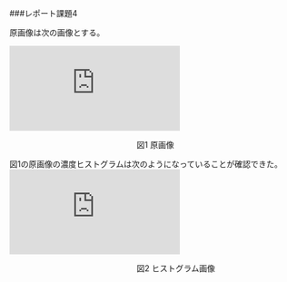 ###レポート課題4

原画像は次の画像とする。

![原画像](http://www.fastpic.jp/images.php?file=2081573947.jpg)

　　　　　　　　　　　　　　　　図1 原画像
                
  図1の原画像の濃度ヒストグラムは次のようになっていることが確認できた。
 ![ヒストグラム画像](http://www.fastpic.jp/images.php?file=4376100227.jpg)

　　　　　　　　　　　　　　　　図2 ヒストグラム画像
                
 

